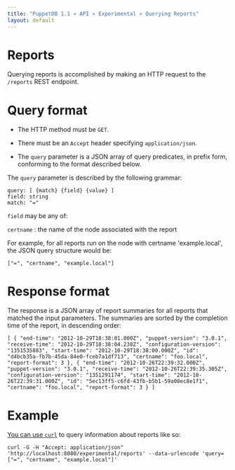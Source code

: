 ```yaml
---
title: "PuppetDB 1.1 » API » Experimental » Querying Reports"
layout: default
---
```


[curl]: ../curl.html#using-curl-from-localhost-non-sslhttp

# Reports

Querying reports is accomplished by making an HTTP request to the `/reports` REST
endpoint.

# Query format

* The HTTP method must be `GET`.

* There must be an `Accept` header specifying `application/json`.

* The `query` parameter is a JSON array of query predicates, in prefix
  form, conforming to the format described below.

The `query` parameter is described by the following grammar:

    query: [ {match} {field} {value} ]
    field: string
    match: "="

`field` may be any of:

`certname`
: the name of the node associated with the report

For example, for all reports run on the node with certname 'example.local', the
JSON query structure would be:

    ["=", "certname", "example.local"]

# Response format

The response is a JSON array of report summaries for all reports
that matched the input parameters.  The summaries are sorted by
the completion time of the report, in descending order:

`[
  {
    "end-time": "2012-10-29T18:38:01.000Z",
    "puppet-version": "3.0.1",
    "receive-time": "2012-10-29T18:38:04.238Z",
    "configuration-version": "1351535883",
    "start-time": "2012-10-29T18:38:00.000Z",
    "id": "d4bcb35a-fb7b-45da-84e0-fceb7a1df713",
    "certname": "foo.local",
    "report-format": 3
    },
  {
    "end-time": "2012-10-26T22:39:32.000Z",
    "puppet-version": "3.0.1",
    "receive-time": "2012-10-26T22:39:35.305Z",
    "configuration-version": "1351291174",
    "start-time": "2012-10-26T22:39:31.000Z",
    "id": "5ec13ff5-c6fd-43fb-b5b1-59a00ec8e1f1",
    "certname": "foo.local",
    "report-format": 3
    }
]`

# Example

[You can use `curl`](curl) to query information about reports like so:

    curl -G -H "Accept: application/json" 'http://localhost:8080/experimental/reports' --data-urlencode 'query=["=", "certname", "example.local"]'
